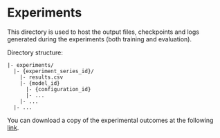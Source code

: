# Experiments

This directory is used to host the output files, checkpoints and logs generated during the experiments (both training and evaluation).

Directory structure:
```
|- experiments/
  |- {experiment_series_id}/
    |- results.csv
    |- {model_id}
      |- {configuration_id}
      |- ...
    |- ...
  |- ...
```

You can download a copy of the experimental outcomes at the following [link](https://polimi365-my.sharepoint.com/:f:/g/personal/10451445_polimi_it/Ejv2eoanZP5Pi3cTcA2w4sUBNU806LRfdYWYa5aOZBDwIA?e=3rX0Zx).
